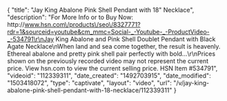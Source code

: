 {
    "title": "Jay King Abalone   Pink Shell Pendant with 18\" Necklace",
    "description": "For More Info or to Buy Now: http:\/\/www.hsn.com\/products\/seo\/8327771?rdr=1&sourceid=youtube&cm_mmc=Social-_-Youtube-_-ProductVideo-_-534791\r\nJay King Abalone and Pink Shell Doublet Pendant with Black Agate Necklace\nWhen land and sea come together, the result is heavenly. Ethereal abalone and pretty pink shell pair perfectly with bold...\r\nPrices shown on the previously recorded video may not represent the current price.  View hsn.com to view the current selling price. HSN Item #534791",
    "videoid": "112339311",
    "date_created": "1492703915",
    "date_modified": "1503418072",
    "type": "captivate",
    "layout": "video",
    "url": "\/v\/jay-king-abalone-pink-shell-pendant-with-18-necklace\/112339311"
}